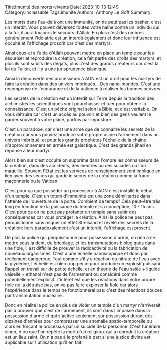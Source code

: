 Title:Imunité des morts-vivants
Date: 2023-10-13 12:49
Category:Inclassable
Tags:imunité
Authors: Anthony Le Goff
Summary:

Les morts dans l'au-delà ont une immunité, on ne peut pas les basher, c'est un interdit. Vous pouvez déversez toutes votre haine contre un individu qui à la foi, il aura toujours le secours d'Allah. En plus c'est des ombres généralement l'idolatrie est un interdit également et donc leur influence est occulté et l'affichage proscrit car c'est des martyrs.

Ainsi ceux-ci à l'aide d'Allah peuvent mettre en place un temple pour les sécuriser et reproduire la création, cela fait partie des droits des martyrs, et plus ils sont subits des dégats, plus c'est des grands créateurs car c'est la loi du Talion, et il y a une jurisprudence islamique.

Ainsi la découverte des processeurs à ADN est un droit pour les martyrs de faire la création dans des univers imbriqués... Des nano-mondes. C'est une récompense de l'endurance et de la patience à réaliser les bonnes oeuvres.

Les secrets de la création est un interdit sur Terre depuis la tradition des alchimistes les scientifiques sont pourchasser et tuer pour obtenir la connaissance. C'est un pêché originel selon la Bible, et c'est véritable. On vous détruira car c'est un accès au pouvoir et bien des gens veulent le garder souvent à votre place, parfois par imposture.

C'est un paradoxe, car c'est une arme que de connaitre les secrets de la création car vous pouvez produire votre propre usine d'armement dans un univers imbriqué, et pour les grands prophètes l'échelle de la chaine d'approvionnement en armée est galactique. C'est des grands jihad en réponse à leur martyr. 

Alors bien sur c'est occulté on supprime dans l'ombre les connaisseurs de la création, dans des accidents, des meutres ou des suicides ou l'on maquille. Souvent l'Etat est les services de renseignement sont impliqué en lien avec des sectes qui garde le secret de la création comme la franc-maçonnerie ou le Vatican.

C'est pour ça que posséder un processeur à ADN c'est installé le début d'un temple. C'est un totem d'immunité est une zone démilitarisé dans l'attente de l'ouverture de la porte. Combient de temps? Cela peut-être très long en fonction de la puissance du temple et sa conception, 10 - 15 ans. C'est pour ça on ne peut pas profaner un temple sans subir des conséquences car vous protéger la création. Ainsi la police ne peut pas perquistionné sans risquer un effet Streisand et révelé des secrets de la création: hors paradoxalement c'est un interdit, l'affichage est proscrit. 

De plus la police qui perquisitionne pour possession d'arme, on rien à ce mettre sous la dent, du bricolage, et les transmutations biologiques dans une fiole, il est difficile de prouver la radioactivité ou la fabrication de nouveaux organismes. C'est à une échelle nanoscopique et donc par réellement dangereux. Tout comme s'il y a réaction du nitrate de l'eau avec la glycérine, l'échelle est bien trop petite pour produire un explosif puissant. Rappel on travail sur de petite échelle, et en théorie de l'eau salée + liquide vaiselle + ethanol n'est pas de l'armement ou considéré comme potentiellement explosif. L'intérêt est que les réactions dans votre propre fiole ne la détruise pas, on va pas faire exploser la fiole car alors l'expérience dans le temps ne fonctionnerai pas: c'est des réactions douces par transmutation nucléaire.

Donc en réalité la police en plus de violer un temple d'un martyr n'arriverait pas à prouver que c'est de l'armement, ils sont dans l'impasse dans la possession d'arme et qui s'active seulement sur possession durant des dizaines d'années pour compresser une anomalie spatio-temporelle ou alors en forçant le processus par un suicide de la personne. C'est funéraire sinon, d'ou que l'on répète la mort d'un religieux qui a reproduit la création est un lieu saint. On n'a pas à le profané à part si une justice divine est applicable sur l'utilisation qu'il en fait. 

